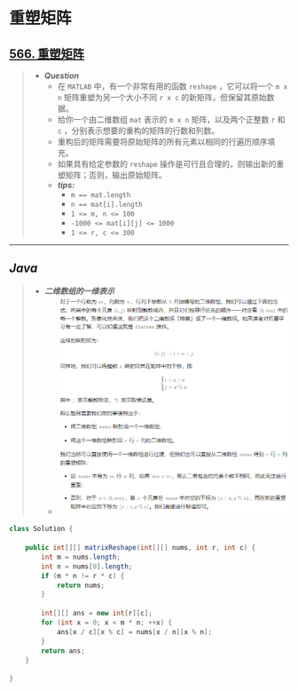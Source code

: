 # 重塑矩阵

## [566. 重塑矩阵](https://leetcode.cn/problems/reshape-the-matrix/)

> - ***Question***
>   - 在 `MATLAB` 中，有一个非常有用的函数 `reshape` ，它可以将一个 `m x n` 矩阵重塑为另一个大小不同 `r x c` 的新矩阵，但保留其原始数据。
>   - 给你一个由二维数组 `mat` 表示的 `m x n` 矩阵，以及两个正整数 `r` 和 `c` ，分别表示想要的重构的矩阵的行数和列数。
>   - 重构后的矩阵需要将原始矩阵的所有元素以相同的行遍历顺序填充。
>   - 如果具有给定参数的 `reshape` 操作是可行且合理的，则输出新的重塑矩阵；否则，输出原始矩阵。
>   - ***tips:***
>     - `m == mat.length`
>     - `n == mat[i].length`
>     - `1 <= m, n <= 100`
>     - `-1000 <= mat[i][j] <= 1000`
>     - `1 <= r, c <= 300`

---

## *Java*

> - ***二维数组的一维表示***
>   - ![image](./images/重塑矩阵.png)

```java
class Solution {

    public int[][] matrixReshape(int[][] nums, int r, int c) {
        int m = nums.length;
        int n = nums[0].length;
        if (m * n != r * c) {
            return nums;
        }

        int[][] ans = new int[r][c];
        for (int x = 0; x < m * n; ++x) {
            ans[x / c][x % c] = nums[x / n][x % n];
        }
        return ans;
    }

}
```
